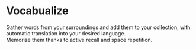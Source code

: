 # Vocabualize

Gather words from your surroundings and add them to your collection, with automatic translation into your desired language.  
Memorize them thanks to active recall and space repetition.